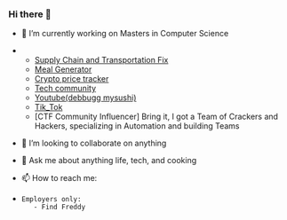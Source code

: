 ### Hi there 👋

- 🔭 I’m currently working on Masters in Computer Science
-  - [Supply Chain and Transportation Fix](https://github.com/fmckenzie05/Supply-Chain-and-Transportation-Fix)
   - [Meal Generator](https://github.com/fmckenzie05/meal-generator)
   - [Crypto price tracker](https://github.com/fmckenzie05/crypto_price_ticker)
   - [Tech community](https://www.reddit.com/r/TechHive/)
   - [Youtube(debbugg mysushi)](https://www.youtube.com/channel/UChVU8dfXy91szlgnsgo_SdA)
   - [Tik_Tok](https://www.tiktok.com/@cyber_bum966)
   - [CTF Community Influencer] Bring it, I got a Team of Crackers and Hackers, specializing in Automation and building Teams

- 👯 I’m looking to collaborate on anything
- 💬 Ask me about anything life, tech, and cooking
- 📫 How to reach me:
-     Employers only:
         - Find Freddy

